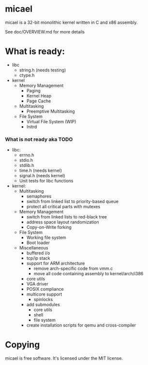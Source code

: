 # micael

micael is a 32-bit monolithic kernel written in C and x86 assembly.

See doc/OVERVIEW.md for more details

# What is ready:
* libc
  * string.h (needs testing)
  * ctype.h
* kernel
   * Memory Management
      * Paging
      * Kernel Heap
	  * Page Cache
   * Multitasking
      * Preemptive Multitasking
   * File System
      * Virtual File System (WIP)
	  * Initrd

### What is not ready aka TODO
* libc:
  * errno.h
  * stdio.h
  * stdlib.h
  * time.h   (needs kernel)
  * signal.h (needs kernel)
  * Unit tests for libc functions
* kernel:
   * Multitasking
      * semaphores
      * switch from linked list to priority-based queue
      * protect all critical parts with mutexes
   * Memory Management
      * switch from linked lists to red-black tree
	  * address space layout randomization
      * Copy-on-Write forking
   * File System
      * Working file system
      * Boot loader
   * Miscellaneous
	  * buffered i/o
      * tcp/ip stack
      * support for ARM architecture
         * remove arch-specific code from vmm.c
         * move all code containing assembly to kernel/arch/i386
      * core utils
      * VGA driver
	  * POSIX compliance
      * multicore support
         * spinlocks
      * add submodules
         * core utils
         * shell
         * file system
      * create installation scripts for qemu and cross-compiler

# Copying
micael is free software. It's licensed under the MIT license.
